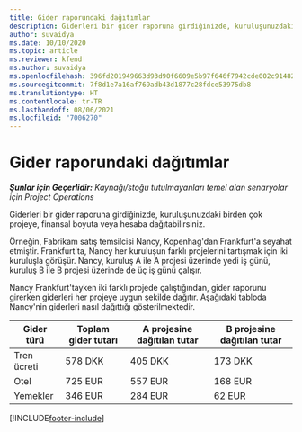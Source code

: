 ```yaml
---
title: Gider raporundaki dağıtımlar
description: Giderleri bir gider raporuna girdiğinizde, kuruluşunuzdaki birden çok projeye, tüzel kişiliğe veya hesaba dağıtabilirsiniz.
author: suvaidya
ms.date: 10/10/2020
ms.topic: article
ms.reviewer: kfend
ms.author: suvaidya
ms.openlocfilehash: 396fd201949663d93d90f6609e5b97f646f7942cde002c91482fa7dc26c394ae
ms.sourcegitcommit: 7f8d1e7a16af769adb43d1877c28fdce53975db8
ms.translationtype: HT
ms.contentlocale: tr-TR
ms.lasthandoff: 08/06/2021
ms.locfileid: "7006270"
---
```

# <a name="distributions-on-an-expense-report"></a>Gider raporundaki dağıtımlar

_**Şunlar için Geçerlidir:** Kaynağı/stoğu tutulmayanları temel alan senaryolar için Project Operations_

Giderleri bir gider raporuna girdiğinizde, kuruluşunuzdaki birden çok projeye, finansal boyuta veya hesaba dağıtabilirsiniz.

Örneğin, Fabrikam satış temsilcisi Nancy, Kopenhag'dan Frankfurt'a seyahat etmiştir. Frankfurt'ta, Nancy her kuruluşun farklı projelerini tartışmak için iki kuruluşla görüşür. Nancy, kuruluş A ile A projesi üzerinde yedi iş günü, kuruluş B ile B projesi üzerinde de üç iş günü çalışır.

Nancy Frankfurt'tayken iki farklı projede çalıştığından, gider raporunu girerken giderleri her projeye uygun şekilde dağıtır. Aşağıdaki tabloda Nancy'nin giderleri nasıl dağıttığı gösterilmektedir.

| Gider türü | Toplam gider tutarı | A projesine dağıtılan tutar | B projesine dağıtılan tutar |
|--------------|----------------------|---------------------------------|---------------------------------|
| Tren ücreti   | 578 DKK              | 405 DKK                         | 173 DKK                         |
| Otel        | 725 EUR              | 557 EUR                         | 168 EUR                         |
| Yemekler        | 346 EUR              | 284 EUR                         | 62 EUR                          |


[!INCLUDE[footer-include](../includes/footer-banner.md)]